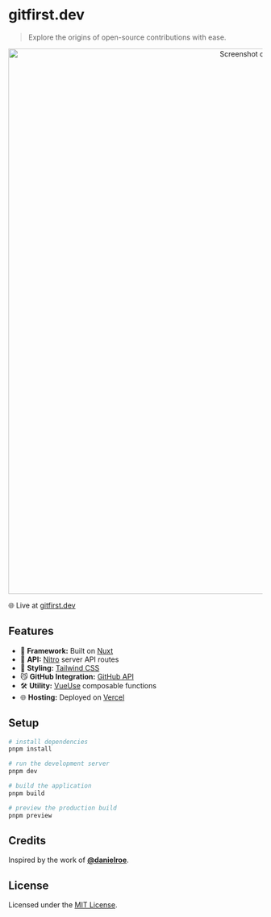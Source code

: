 # gitfirst.dev

> Explore the origins of open-source contributions with ease.

<p align="center">
	<a href="https://gitfirst.dev/" target="_blank">
		<img width="1080" alt="Screenshot of @nethriis's first commit." src="https://github.com/user-attachments/assets/1a3d8325-0910-4e7c-9205-033189750d25" />
	</a>
</p>

🌐 Live at [gitfirst.dev](https://gitfirst.dev)

## Features

- 🚀 **Framework:** Built on [Nuxt](https://nuxt.com/)
- 🔌 **API:** [Nitro](https://nitro.build/) server API routes
- 🎨 **Styling:** [Tailwind CSS](https://tailwindcss.com/)
- 😼 **GitHub Integration:** [GitHub API](https://docs.github.com/rest/)
- 🛠️ **Utility:** [VueUse](https://vueuse.org/) composable functions
- 🌐 **Hosting:** Deployed on [Vercel](https://vercel.com/)

## Setup

```bash
# install dependencies
pnpm install

# run the development server
pnpm dev

# build the application
pnpm build

# preview the production build
pnpm preview
```

## Credits

Inspired by the work of [**@danielroe**](https://github.com/danielroe).

## License

Licensed under the [MIT License](LICENSE).

